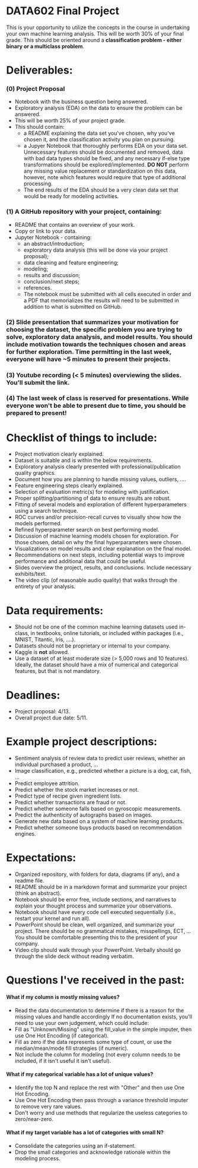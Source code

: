 # DATA602 Final Project
This is your opportunity to utilize the concepts in the course in undertaking your own machine learning analysis. This will be worth 30% of your final grade. This should be oriented around a **classification problem - either binary or a multiclass problem**.

# Deliverables:
### (0) Project Proposal
- Notebook with the business question being answered.  
- Exploratory analysis (EDA) on the data to ensure the problem can be answered.  
- This will be worth 25% of your project grade.  
- This should contain:  
  - a README explaining the data set you've chosen, why you've chosen it, and the classification activity you plan on pursuing.  
  - a Jupyer Notebook that thoroughly performs EDA on your data set. Unnecessary features should be documented and removed, data with bad data types should be fixed, and any necessary if-else type transformations should be explored/implemented. **DO NOT** perform any missing value replacement or standardization on this data, however, note which features would require that type of additional processing.  
  - The end results of the EDA should be a very clean data set that would be ready for modeling activities.
### (1) A GitHub repository with your project, containing:
- README that contains an overview of your work. 
- Copy or link to your data. 
- Jupyter Notebook - containing:  
  - an abstract/introduction;   
  - exploratory data analysis (this will be done via your project proposal);  
  - data cleaning and feature engineering;  
  - modeling;  
  - results and discussion;  
  - conclusion/next steps;  
  - references. 
  - The notebook must be submitted with all cells executed in order and a PDF that memorializes the results will need to be submitted in addition to what is submitted on GitHub.  
### (2) Slide presentation that summarizes your motivation for choosing the dataset, the specific problem you are trying to solve, exploratory data analysis, and model results. You should include motivation towards the techniques chosen and areas for further exploration. Time permitting in the last week, everyone will have ~5 minutes to present their projects.
### (3) Youtube recording (< 5 minutes) overviewing the slides. You’ll submit the link.  
### (4) The last week of class is reserved for presentations. While everyone won't be able to present due to time, you should be prepared to present!

# Checklist of things to include:
- Project motivation clearly explained. 
- Dataset is suitable and is within the below requirements. 
- Exploratory analysis clearly presented with professional/publication quality graphics. 
- Document how you are planning to handle missing values, outliers, ....
- Feature engineering steps clearly explained. 
- Selection of evaluation metric(s) for modeling with justification.  
- Proper splitting/partitioning of data to ensure results are robust. 
- Fitting of several models and exploration of different hyperparameters using a search technique.  
- ROC curves and/or precision-recall curves to visually show how the models performed.  
- Refined hyperparameter search on best performing model.   
- Discussion of machine learning models chosen for exploration. For those chosen, detail on why the final hyperparameters were chosen.  
- Visualizations on model results and clear explanation on the final model.  
- Recommendations on next steps, including potential ways to improve performance and additional data that could be useful.  
- Slides overview the project, results, and conclusions. Include necessary exhibits/text.  
- The video clip (of reasonable audio quality) that walks through the entirety of your analysis.  

# Data requirements:
- Should not be one of the common machine learning datasets used in-class, in textbooks, online tutorials, or included within packages (i.e., MNIST, Titantic, Iris, ....).   
- Datasets should not be proprietary or internal to your company.  
- Kaggle is **not** allowed.  
- Use a dataset of at least moderate size (> 5,000 rows and 10 features). Ideally, the dataset should have a mix of numerical and categorical features, but that is not mandatory.   

# Deadlines:  
- Project proposal: 4/13. 
- Overall project due date: 5/11.  

# Example project descriptions:  
- Sentiment analysis of review data to predict user reviews, whether an individual purchased a product, ...  
- Image classification, e.g., predicted whether a picture is a dog, cat, fish, ...  
- Predict employee attrition.  
- Predict whether the stock market increases or not.  
- Predict type of recipe given ingredient lists.  
- Predict whether transactions are fraud or not.  
- Predict whether someone falls based on gyroscopic measurements.  
- Predict the authenticity of autographs based on images.  
- Generate new data based on a system of machine learning products.  
- Predict whether someone buys products based on recommendation engines.  

# Expectations:
- Organized repository, with folders for data, diagrams (if any), and a readme file.  
- README should be in a markdown format and summarize your project (think an abstract).  
- Notebook should be error free, include sections, and narratives to explain your thought process and summarize your observations.  
- Notebook should have every code cell executed sequentially (i.e., restart your kernel and run all).  
- PowerPoint should be clean, well organized, and summarize your project. There should be no grammatical mistakes, misspellings, ECT, ...  You should be comfortable presenting this to the president of your company.  
- Video clip should walk through your PowerPoint. Verbally should go through the slide deck without reading verbatim.  

# Questions I've received in the past:
#### What if my column is mostly missing values?
- Read the data documentation to determine if there is a reason for the missing values and handle accordingly
If no documentation exists, you'll need to use your own judgement, which could include:  
- Fill as "Unknown/Missing" using the fill_value in the simple imputer, then use One Hot Encoding (if categorical).  
- Fill as zero if the data represents some type of count, or use the median/mean/mode fill strategies (if numeric).  
- Not include the column for modeling (not every column needs to be included, if it isn't useful it isn't useful).  

#### What if my categorical variable has a lot of unique values?
- Identify the top N and replace the rest with "Other" and then use One Hot Encoding.  
- Use One Hot Encoding then pass through a variance threshold imputer to remove very rare values.  
- Don't worry and use methods that regularize the useless categories to zero/near-zero.  

#### What if my target variable has a lot of categories with small N?
- Consolidate the categories using an if-statement.  
- Drop the small categories and acknowledge rationale within the modeling process.  

